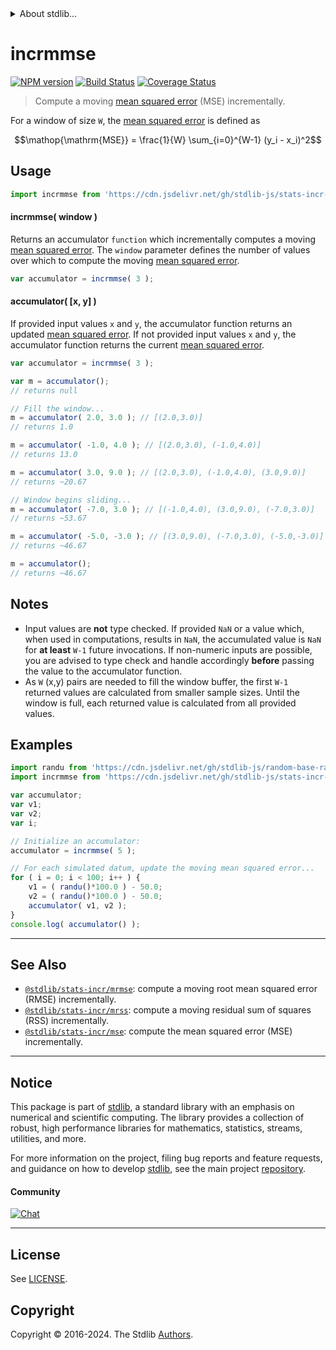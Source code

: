 <!--

@license Apache-2.0

Copyright (c) 2018 The Stdlib Authors.

Licensed under the Apache License, Version 2.0 (the "License");
you may not use this file except in compliance with the License.
You may obtain a copy of the License at

   http://www.apache.org/licenses/LICENSE-2.0

Unless required by applicable law or agreed to in writing, software
distributed under the License is distributed on an "AS IS" BASIS,
WITHOUT WARRANTIES OR CONDITIONS OF ANY KIND, either express or implied.
See the License for the specific language governing permissions and
limitations under the License.

-->


<details>
  <summary>
    About stdlib...
  </summary>
  <p>We believe in a future in which the web is a preferred environment for numerical computation. To help realize this future, we've built stdlib. stdlib is a standard library, with an emphasis on numerical and scientific computation, written in JavaScript (and C) for execution in browsers and in Node.js.</p>
  <p>The library is fully decomposable, being architected in such a way that you can swap out and mix and match APIs and functionality to cater to your exact preferences and use cases.</p>
  <p>When you use stdlib, you can be absolutely certain that you are using the most thorough, rigorous, well-written, studied, documented, tested, measured, and high-quality code out there.</p>
  <p>To join us in bringing numerical computing to the web, get started by checking us out on <a href="https://github.com/stdlib-js/stdlib">GitHub</a>, and please consider <a href="https://opencollective.com/stdlib">financially supporting stdlib</a>. We greatly appreciate your continued support!</p>
</details>

# incrmmse

[![NPM version][npm-image]][npm-url] [![Build Status][test-image]][test-url] [![Coverage Status][coverage-image]][coverage-url] <!-- [![dependencies][dependencies-image]][dependencies-url] -->

> Compute a moving [mean squared error][mean-squared-error] (MSE) incrementally.

<section class="intro">

For a window of size `W`, the [mean squared error][mean-squared-error] is defined as

<!-- <equation class="equation" label="eq:mean_squared_error" align="center" raw="\operatorname{MSE} = \frac{1}{W} \sum_{i=0}^{W-1} (y_i - x_i)^2" alt="Equation for the mean squared error."> -->

```math
\mathop{\mathrm{MSE}} = \frac{1}{W} \sum_{i=0}^{W-1} (y_i - x_i)^2
```

<!-- <div class="equation" align="center" data-raw-text="\operatorname{MSE} = \frac{1}{W} \sum_{i=0}^{W-1} (y_i - x_i)^2" data-equation="eq:mean_squared_error">
    <img src="https://cdn.jsdelivr.net/gh/stdlib-js/stdlib@9cb3c4a2fcf92ca07ed60c34de1ceda40f75919c/lib/node_modules/@stdlib/stats/incr/mmse/docs/img/equation_mean_squared_error.svg" alt="Equation for the mean squared error.">
    <br>
</div> -->

<!-- </equation> -->

</section>

<!-- /.intro -->



<section class="usage">

## Usage

```javascript
import incrmmse from 'https://cdn.jsdelivr.net/gh/stdlib-js/stats-incr-mmse@v0.2.1-deno/mod.js';
```

#### incrmmse( window )

Returns an accumulator `function` which incrementally computes a moving [mean squared error][mean-squared-error]. The `window` parameter defines the number of values over which to compute the moving [mean squared error][mean-squared-error].

```javascript
var accumulator = incrmmse( 3 );
```

#### accumulator( \[x, y] )

If provided input values `x` and `y`, the accumulator function returns an updated [mean squared error][mean-squared-error]. If not provided input values `x` and `y`, the accumulator function returns the current [mean squared error][mean-squared-error].

```javascript
var accumulator = incrmmse( 3 );

var m = accumulator();
// returns null

// Fill the window...
m = accumulator( 2.0, 3.0 ); // [(2.0,3.0)]
// returns 1.0

m = accumulator( -1.0, 4.0 ); // [(2.0,3.0), (-1.0,4.0)]
// returns 13.0

m = accumulator( 3.0, 9.0 ); // [(2.0,3.0), (-1.0,4.0), (3.0,9.0)]
// returns ~20.67

// Window begins sliding...
m = accumulator( -7.0, 3.0 ); // [(-1.0,4.0), (3.0,9.0), (-7.0,3.0)]
// returns ~53.67

m = accumulator( -5.0, -3.0 ); // [(3.0,9.0), (-7.0,3.0), (-5.0,-3.0)]
// returns ~46.67

m = accumulator();
// returns ~46.67
```

</section>

<!-- /.usage -->

<section class="notes">

## Notes

-   Input values are **not** type checked. If provided `NaN` or a value which, when used in computations, results in `NaN`, the accumulated value is `NaN` for **at least** `W-1` future invocations. If non-numeric inputs are possible, you are advised to type check and handle accordingly **before** passing the value to the accumulator function.
-   As `W` (x,y) pairs are needed to fill the window buffer, the first `W-1` returned values are calculated from smaller sample sizes. Until the window is full, each returned value is calculated from all provided values.

</section>

<!-- /.notes -->

<section class="examples">

## Examples

<!-- eslint no-undef: "error" -->

```javascript
import randu from 'https://cdn.jsdelivr.net/gh/stdlib-js/random-base-randu@deno/mod.js';
import incrmmse from 'https://cdn.jsdelivr.net/gh/stdlib-js/stats-incr-mmse@v0.2.1-deno/mod.js';

var accumulator;
var v1;
var v2;
var i;

// Initialize an accumulator:
accumulator = incrmmse( 5 );

// For each simulated datum, update the moving mean squared error...
for ( i = 0; i < 100; i++ ) {
    v1 = ( randu()*100.0 ) - 50.0;
    v2 = ( randu()*100.0 ) - 50.0;
    accumulator( v1, v2 );
}
console.log( accumulator() );
```

</section>

<!-- /.examples -->

<!-- Section for related `stdlib` packages. Do not manually edit this section, as it is automatically populated. -->

<section class="related">

* * *

## See Also

-   <span class="package-name">[`@stdlib/stats-incr/mrmse`][@stdlib/stats/incr/mrmse]</span><span class="delimiter">: </span><span class="description">compute a moving root mean squared error (RMSE) incrementally.</span>
-   <span class="package-name">[`@stdlib/stats-incr/mrss`][@stdlib/stats/incr/mrss]</span><span class="delimiter">: </span><span class="description">compute a moving residual sum of squares (RSS) incrementally.</span>
-   <span class="package-name">[`@stdlib/stats-incr/mse`][@stdlib/stats/incr/mse]</span><span class="delimiter">: </span><span class="description">compute the mean squared error (MSE) incrementally.</span>

</section>

<!-- /.related -->

<!-- Section for all links. Make sure to keep an empty line after the `section` element and another before the `/section` close. -->


<section class="main-repo" >

* * *

## Notice

This package is part of [stdlib][stdlib], a standard library with an emphasis on numerical and scientific computing. The library provides a collection of robust, high performance libraries for mathematics, statistics, streams, utilities, and more.

For more information on the project, filing bug reports and feature requests, and guidance on how to develop [stdlib][stdlib], see the main project [repository][stdlib].

#### Community

[![Chat][chat-image]][chat-url]

---

## License

See [LICENSE][stdlib-license].


## Copyright

Copyright &copy; 2016-2024. The Stdlib [Authors][stdlib-authors].

</section>

<!-- /.stdlib -->

<!-- Section for all links. Make sure to keep an empty line after the `section` element and another before the `/section` close. -->

<section class="links">

[npm-image]: http://img.shields.io/npm/v/@stdlib/stats-incr-mmse.svg
[npm-url]: https://npmjs.org/package/@stdlib/stats-incr-mmse

[test-image]: https://github.com/stdlib-js/stats-incr-mmse/actions/workflows/test.yml/badge.svg?branch=v0.2.1
[test-url]: https://github.com/stdlib-js/stats-incr-mmse/actions/workflows/test.yml?query=branch:v0.2.1

[coverage-image]: https://img.shields.io/codecov/c/github/stdlib-js/stats-incr-mmse/main.svg
[coverage-url]: https://codecov.io/github/stdlib-js/stats-incr-mmse?branch=main

<!--

[dependencies-image]: https://img.shields.io/david/stdlib-js/stats-incr-mmse.svg
[dependencies-url]: https://david-dm.org/stdlib-js/stats-incr-mmse/main

-->

[chat-image]: https://img.shields.io/gitter/room/stdlib-js/stdlib.svg
[chat-url]: https://app.gitter.im/#/room/#stdlib-js_stdlib:gitter.im

[stdlib]: https://github.com/stdlib-js/stdlib

[stdlib-authors]: https://github.com/stdlib-js/stdlib/graphs/contributors

[umd]: https://github.com/umdjs/umd
[es-module]: https://developer.mozilla.org/en-US/docs/Web/JavaScript/Guide/Modules

[deno-url]: https://github.com/stdlib-js/stats-incr-mmse/tree/deno
[deno-readme]: https://github.com/stdlib-js/stats-incr-mmse/blob/deno/README.md
[umd-url]: https://github.com/stdlib-js/stats-incr-mmse/tree/umd
[umd-readme]: https://github.com/stdlib-js/stats-incr-mmse/blob/umd/README.md
[esm-url]: https://github.com/stdlib-js/stats-incr-mmse/tree/esm
[esm-readme]: https://github.com/stdlib-js/stats-incr-mmse/blob/esm/README.md
[branches-url]: https://github.com/stdlib-js/stats-incr-mmse/blob/main/branches.md

[stdlib-license]: https://raw.githubusercontent.com/stdlib-js/stats-incr-mmse/main/LICENSE

[mean-squared-error]: https://en.wikipedia.org/wiki/Mean_squared_error

<!-- <related-links> -->

[@stdlib/stats/incr/mrmse]: https://github.com/stdlib-js/stats-incr-mrmse/tree/deno

[@stdlib/stats/incr/mrss]: https://github.com/stdlib-js/stats-incr-mrss/tree/deno

[@stdlib/stats/incr/mse]: https://github.com/stdlib-js/stats-incr-mse/tree/deno

<!-- </related-links> -->

</section>

<!-- /.links -->
